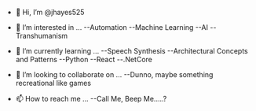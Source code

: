 - 👋 Hi, I’m @jhayes525
- 👀 I’m interested in ...
    --Automation
    --Machine Learning
    --AI
    --Transhumanism

- 🌱 I’m currently learning ... 
    --Speech Synthesis
    --Architectural Concepts and Patterns
    --Python
    --React
    --.NetCore
    
- 💞️ I’m looking to collaborate on ...
    --Dunno, maybe something recreational like games

- 📫 How to reach me ...
    --Call Me, Beep Me.....?

<!---
jhayes525/jhayes525 is a ✨ special ✨ repository because its `README.md` (this file) appears on your GitHub profile.
You can click the Preview link to take a look at your changes.
--->
